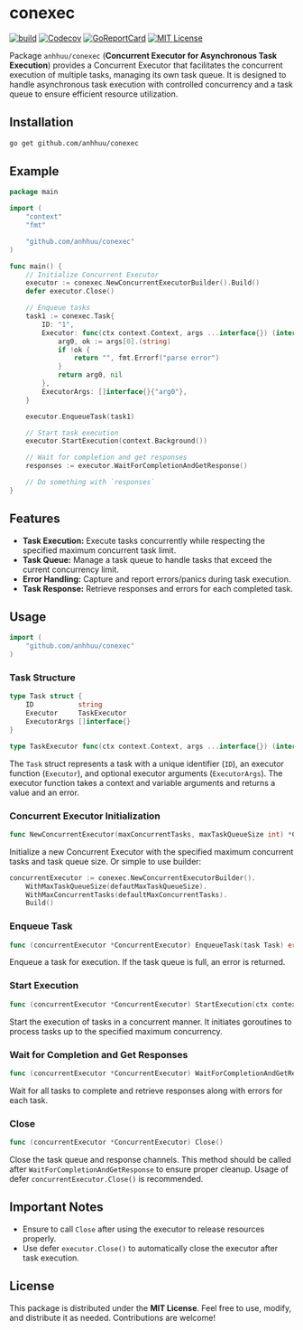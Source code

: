 # conexec #

[![build](https://github.com/anhhuu/conexec/actions/workflows/go.yml/badge.svg?branch=main)](https://github.com/anhhuu/conexec/actions/workflows/go.yml)
[![Codecov](https://codecov.io/gh/anhhuu/conexec/branch/main/graph/badge.svg)](https://codecov.io/gh/anhhuu/conexec)
[![GoReportCard](https://goreportcard.com/badge/github.com/anhhuu/conexec)](https://goreportcard.com/report/github.com/anhhuu/conexec)
[![MIT License](https://img.shields.io/badge/License-MIT-green.svg)](https://github.com/anhhuu/conexec/blob/main/LICENSE)

Package `anhhuu/conexec` (**Concurrent Executor for Asynchronous Task Execution**) provides a Concurrent Executor that facilitates the concurrent execution of multiple tasks, managing its own task queue. It is designed to handle asynchronous task execution with controlled concurrency and a task queue to ensure efficient resource utilization.

## Installation

```bash
go get github.com/anhhuu/conexec
```

## Example

``` go
package main

import (
    "context"
    "fmt"

    "github.com/anhhuu/conexec"
)

func main() {
    // Initialize Concurrent Executor
    executor := conexec.NewConcurrentExecutorBuilder().Build()
    defer executor.Close()

    // Enqueue tasks
    task1 := conexec.Task{
        ID: "1",
        Executor: func(ctx context.Context, args ...interface{}) (interface{}, error) {
            arg0, ok := args[0].(string)
            if !ok {
                return "", fmt.Errorf("parse error")
            }
            return arg0, nil
        },
        ExecutorArgs: []interface{}{"arg0"},
    }

    executor.EnqueueTask(task1)

    // Start task execution
    executor.StartExecution(context.Background())

    // Wait for completion and get responses
    responses := executor.WaitForCompletionAndGetResponse()

    // Do something with `responses`
}
```

## Features

- **Task Execution:** Execute tasks concurrently while respecting the specified maximum concurrent task limit.
- **Task Queue:** Manage a task queue to handle tasks that exceed the current concurrency limit.
- **Error Handling:** Capture and report errors/panics during task execution.
- **Task Response:** Retrieve responses and errors for each completed task.

## Usage

```go
import (
    "github.com/anhhuu/conexec"
)
```

### Task Structure

```go
type Task struct {
    ID           string
    Executor     TaskExecutor
    ExecutorArgs []interface{}
}

type TaskExecutor func(ctx context.Context, args ...interface{}) (interface{}, error)
```

The `Task` struct represents a task with a unique identifier (`ID`), an executor function (`Executor`), and optional executor arguments (`ExecutorArgs`). The executor function takes a context and variable arguments and returns a value and an error.

### Concurrent Executor Initialization

```go
func NewConcurrentExecutor(maxConcurrentTasks, maxTaskQueueSize int) *ConcurrentExecutor
```

Initialize a new Concurrent Executor with the specified maximum concurrent tasks and task queue size.
Or simple to use builder:

```go
concurrentExecutor := conexec.NewConcurrentExecutorBuilder().
    WithMaxTaskQueueSize(defautMaxTaskQueueSize).
    WithMaxConcurrentTasks(defaultMaxConcurrentTasks).
    Build()
```

### Enqueue Task

```go
func (concurrentExecutor *ConcurrentExecutor) EnqueueTask(task Task) error
```

Enqueue a task for execution. If the task queue is full, an error is returned.

### Start Execution

```go
func (concurrentExecutor *ConcurrentExecutor) StartExecution(ctx context.Context)
```

Start the execution of tasks in a concurrent manner. It initiates goroutines to process tasks up to the specified maximum concurrency.

### Wait for Completion and Get Responses

```go
func (concurrentExecutor *ConcurrentExecutor) WaitForCompletionAndGetResponse() map[string]*TaskResponse
```

Wait for all tasks to complete and retrieve responses along with errors for each task.

### Close

```go
func (concurrentExecutor *ConcurrentExecutor) Close()
```

Close the task queue and response channels. This method should be called after `WaitForCompletionAndGetResponse` to ensure proper cleanup. Usage of defer `concurrentExecutor.Close()` is recommended.

## Important Notes

- Ensure to call `Close` after using the executor to release resources properly.
- Use defer `executor.Close()` to automatically close the executor after task execution.

## License

This package is distributed under the **MIT License**. Feel free to use, modify, and distribute it as needed. Contributions are welcome!
